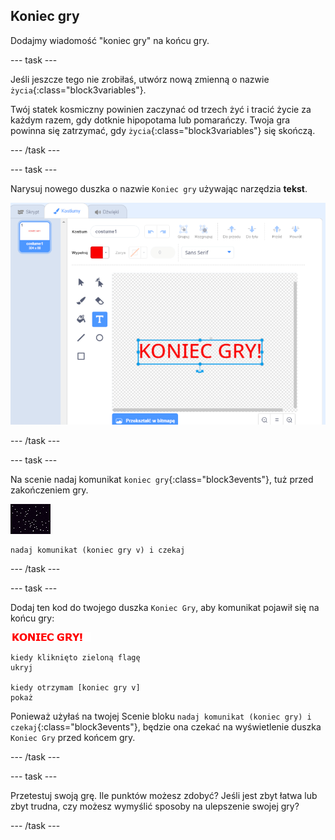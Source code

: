 ## Koniec gry

Dodajmy wiadomość "koniec gry" na końcu gry.

--- task ---

Jeśli jeszcze tego nie zrobiłaś, utwórz nową zmienną o nazwie `życia`{:class="block3variables"}.

Twój statek kosmiczny powinien zaczynać od trzech żyć i tracić życie za każdym razem, gdy dotknie hipopotama lub pomarańczy. Twoja gra powinna się zatrzymać, gdy `życia`{:class="block3variables"} się skończą.

--- /task ---

--- task ---

Narysuj nowego duszka o nazwie `Koniec gry` używając narzędzia **tekst**.

![zrzut ekranu](images/invaders-game-over.png)

--- /task ---

--- task ---

Na scenie nadaj komunikat `koniec gry`{:class="block3events"}, tuż przed zakończeniem gry.

![duszek koniec gry](images/stage-sprite.png)

```blocks3
nadaj komunikat (koniec gry v) i czekaj
```

--- /task ---

--- task ---

Dodaj ten kod do twojego duszka `Koniec Gry`, aby komunikat pojawił się na końcu gry:

![duszek koniec gry](images/gameover-sprite.png)

```blocks3
kiedy kliknięto zieloną flagę
ukryj

kiedy otrzymam [koniec gry v]
pokaż
```

Ponieważ użyłaś na twojej Scenie bloku `nadaj komunikat (koniec gry) i czekaj`{:class="block3events"}, będzie ona czekać na wyświetlenie duszka `Koniec Gry` przed końcem gry.

--- /task ---

--- task ---

Przetestuj swoją grę. Ile punktów możesz zdobyć? Jeśli jest zbyt łatwa lub zbyt trudna, czy możesz wymyślić sposoby na ulepszenie swojej gry?

--- /task ---